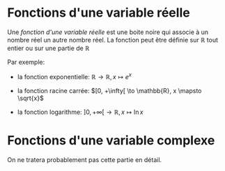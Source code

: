 
# Fonctions d'une variable réelle

Une *fonction d'une variable réelle* est une boite noire qui associe à un
nombre réel un autre nombre réel. La fonction peut être définie sur
$\mathbb{R}$ tout entier ou sur une partie de $\mathbb{R}$

Par exemple:

- la fonction exponentielle:
  $\mathbb{R} \to \mathbb{R}, x \mapsto e^x$

- la fonction racine carrée:
  $[0, +\infty[ \to \mathbb{R}, x \mapsto \sqrt{x}$

- la fonction logarithme:
  $]0, +\infty[ \to \mathbb{R}, x \mapsto \ln{x}$

# Fonctions d'une variable complexe

On ne tratera probablement pas cette partie en détail.
